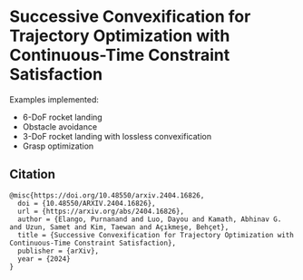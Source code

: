 # Successive Convexification for Trajectory Optimization with Continuous-Time Constraint Satisfaction

Examples implemented: 
- 6-DoF rocket landing
- Obstacle avoidance
- 3-DoF rocket landing with lossless convexification
- Grasp optimization

## Citation

```
@misc{https://doi.org/10.48550/arxiv.2404.16826,
  doi = {10.48550/ARXIV.2404.16826},
  url = {https://arxiv.org/abs/2404.16826},
  author = {Elango, Purnanand and Luo, Dayou and Kamath, Abhinav G. and Uzun, Samet and Kim, Taewan and Açıkmeşe, Behçet},
  title = {Successive Convexification for Trajectory Optimization with Continuous-Time Constraint Satisfaction},
  publisher = {arXiv},
  year = {2024}
}
```
